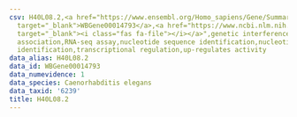 ```yaml
---
csv: H40L08.2,<a href="https://www.ensembl.org/Homo_sapiens/Gene/Summary?db=core;g=WBGene00014793"
  target="_blank">WBGene00014793</a>,<a href="https://www.ncbi.nlm.nih.gov/pubmed/27496166"
  target="_blank"><i class="fas fa-file"></i></a>",genetic interference,functional
  association,RNA-seq assay,nucleotide sequence identification,nucleotide sequence
  identification,transcriptional regulation,up-regulates activity
data_alias: H40L08.2
data_id: WBGene00014793
data_numevidence: 1
data_species: Caenorhabditis elegans
data_taxid: '6239'
title: H40L08.2
---
```

